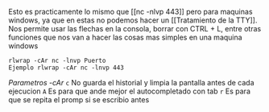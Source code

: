 Esto es practicamente lo mismo que [[nc -nlvp 443]] pero para maquinas windows, ya que en estas no podemos hacer un [[Tratamiento de la TTY]].
Nos permite usar las flechas en la consola, borrar con CTRL + L, entre otras funciones que nos van a hacer las cosas mas simples en una maquina windows

```
rlwrap -cAr nc -lnvp Puerto
Ejemplo rlwrap -cAr nc -lnvp 443
```

*Parametros -cAr*
	`c` No guarda el historial y limpia la pantalla antes de cada ejecucion
	`A` Es para que ande mejor el autocompletado con tab
	`r` Es para que se repita el promp si se escribio antes